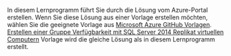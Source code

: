 In diesem Lernprogramm führt Sie durch die Lösung vom Azure-Portal erstellen. Wenn Sie diese Lösung aus einer Vorlage erstellen möchten, wählen Sie die geeignete Vorlage aus [Microsoft Azure GitHub Vorlagen](http://github.com/Azure/azure-quickstart-templates). [Erstellen einer Gruppe Verfügbarkeit mit SQL Server 2014 Replikat virtuellen Computern](http://github.com/Azure/azure-quickstart-templates/tree/master/sqlvm-alwayson-cluster) Vorlage wird die gleiche Lösung als in diesem Lernprogramm erstellt. 
 